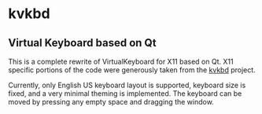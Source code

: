 # kvkbd

## Virtual Keyboard based on Qt

This is a complete rewrite of VirtualKeyboard for X11 based on Qt.
X11 specific portions of the code were generously taken from the
[kvkbd](https://github.com/KDE/kvkbd) project.

Currently, only English US keyboard layout is supported, keyboard
size is fixed, and a very minimal theming is implemented. The keyboard
can be moved by pressing any empty space and dragging the window.
